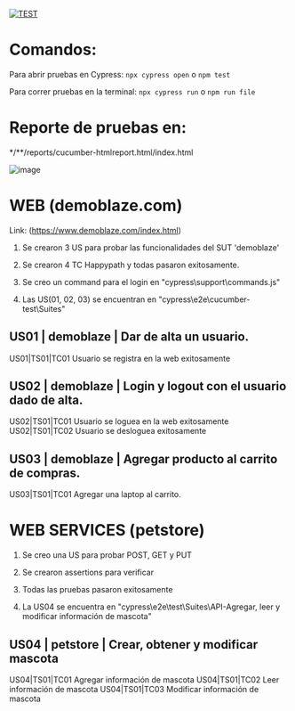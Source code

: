 [![TEST](https://img.shields.io/endpoint?url=https://dashboard.cypress.io/badge/detailed/f9y7eu/cypex&style=for-the-badge&logo=cypress)](https://dashboard.cypress.io/projects/8enutb/runs)

# Comandos:

Para abrir pruebas en Cypress: `npx cypress open` o `npm test` 

Para correr pruebas en la terminal: `npx cypress run` o `npm run file` 

# Reporte de pruebas en:
*/**/reports/cucumber-htmlreport.html/index.html 

![image](https://user-images.githubusercontent.com/113467174/193431513-4113e259-b162-4663-8215-591a62082fb3.png)



# WEB (demoblaze.com)

Link: (https://www.demoblaze.com/index.html)

1. Se crearon 3 US para probar las funcionalidades del SUT 'demoblaze'

2. Se crearon 4 TC Happypath y todas pasaron exitosamente. 

3. Se creo un command para el login en "cypress\support\commands.js" 

4. Las US(01, 02, 03) se encuentran en "cypress\e2e\cucumber-test\Suites"

## US01 | demoblaze | Dar de alta un usuario.
US01|TS01|TC01 Usuario se registra en la web exitosamente
## US02 | demoblaze | Login y logout con el usuario dado de alta.
US02|TS01|TC01 Usuario se loguea en la web exitosamente
US02|TS01|TC02 Usuario se desloguea exitosamente
## US03 | demoblaze | Agregar producto al carrito de compras.
 US03|TS01|TC01 Agregar una laptop al carrito.


# WEB SERVICES (petstore)

1. Se creo una US para probar POST, GET y PUT

2. Se crearon assertions para verificar

3. Todas las pruebas pasaron exitosamente

4. La US04 se encuentra en "cypress\e2e\test\Suites\API-Agregar, leer y modificar información de mascota"

## US04 | petstore |  Crear, obtener y modificar mascota 
US04|TS01|TC01 Agregar información de mascota
US04|TS01|TC02 Leer información de mascota
US04|TS01|TC03 Modificar información de mascota


